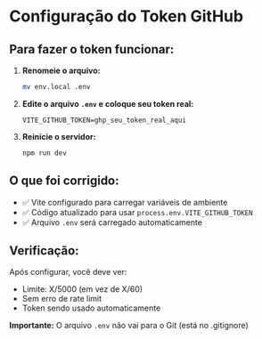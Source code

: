 # Configuração do Token GitHub

## Para fazer o token funcionar:

1. **Renomeie o arquivo:**
   ```bash
   mv env.local .env
   ```

2. **Edite o arquivo `.env` e coloque seu token real:**
   ```
   VITE_GITHUB_TOKEN=ghp_seu_token_real_aqui
   ```

3. **Reinicie o servidor:**
   ```bash
   npm run dev
   ```

## O que foi corrigido:

- ✅ Vite configurado para carregar variáveis de ambiente
- ✅ Código atualizado para usar `process.env.VITE_GITHUB_TOKEN`
- ✅ Arquivo `.env` será carregado automaticamente

## Verificação:

Após configurar, você deve ver:
- Limite: X/5000 (em vez de X/60)
- Sem erro de rate limit
- Token sendo usado automaticamente

**Importante:** O arquivo `.env` não vai para o Git (está no .gitignore)
